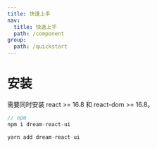 ```yaml
---
title: 快速上手
nav:
  title: 快速上手
  path: /component
group:
  path: /quickstart
---
```


# 安装

需要同时安装 react >= 16.8 和 react-dom >= 16.8。

```js
// npm
npm i dream-react-ui

yarn add dream-react-ui
```
